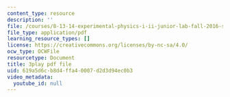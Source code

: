 ```yaml
---
content_type: resource
description: ''
file: /courses/8-13-14-experimental-physics-i-ii-junior-lab-fall-2016-spring-2017/619a5d6cb8d4ffa40007d2d3d94ec0b3_3032008.pdf
file_type: application/pdf
learning_resource_types: []
license: https://creativecommons.org/licenses/by-nc-sa/4.0/
ocw_type: OCWFile
resourcetype: Document
title: 3play pdf file
uid: 619a5d6c-b8d4-ffa4-0007-d2d3d94ec0b3
video_metadata:
  youtube_id: null
---
```

